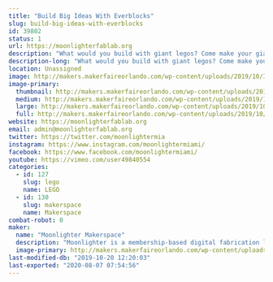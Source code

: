 ```yaml
---
title: "Build Big Ideas With Everblocks"
slug: build-big-ideas-with-everblocks
id: 39802
status: 1
url: https://moonlighterfablab.org
description: "What would you build with giant legos? Come make your giant ideas a reality with Moonlighter Makerspace and Everblock!"
description-long: "What would you build with giant legos? Come make your giant ideas a reality with Moonlighter Makerspace and Everblock!"
location: Unassigned
image: http://makers.makerfaireorlando.com/wp-content/uploads/2019/10/IMG_8136-1024x768.jpg
image-primary:
  thumbnail: http://makers.makerfaireorlando.com/wp-content/uploads/2019/10/IMG_8136-150x150.jpg
  medium: http://makers.makerfaireorlando.com/wp-content/uploads/2019/10/IMG_8136-300x225.jpg
  large: http://makers.makerfaireorlando.com/wp-content/uploads/2019/10/IMG_8136-1024x768.jpg
  full: http://makers.makerfaireorlando.com/wp-content/uploads/2019/10/IMG_8136.jpg
website: https://moonlighterfablab.org
email: admin@moonlighterfablab.org
twitter: https://twitter.com/moonlightermia
instagram: https://www.instagram.com/moonlightermiami/
facebook: https://www.facebook.com/moonlightermiami/
youtube: https://vimeo.com/user49840554
categories:
  - id: 127
    slug: lego
    name: LEGO
  - id: 130
    slug: makerspace
    name: Makerspace
combat-robot: 0
maker:
  name: "Moonlighter Makerspace"
  description: "Moonlighter is a membership-based digital fabrication lab, S.T.E.A.M. learning center, and creative co-working space. We feature and support local creators and aspire to engage our communities with fun educational experiences that foster the growing maker movement. "
  image-primary: http://makers.makerfaireorlando.com/wp-content/uploads/2017/08/Moonlighter_Logo-967x1024.png
last-modified-db: "2019-10-20 12:20:03"
last-exported: "2020-08-07 07:54:56"
---
```

